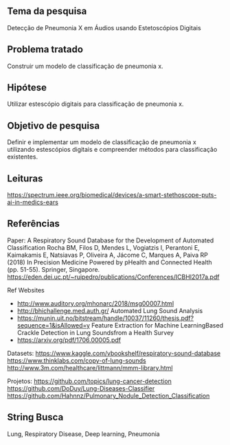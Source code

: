 ## Tema da pesquisa
Detecção de Pneumonia X em Áudios usando Estetoscópios Digitais

## Problema tratado
Construir um modelo de classificação de pneumonia x.

## Hipótese
Utilizar estescópio digitais para classificação de pneumonia x.

## Objetivo de pesquisa
Definir e implementar um modelo de classificação de pneumonia x utilizando estescópios digitais e compreender métodos para classificação existentes.

## Leituras
https://spectrum.ieee.org/biomedical/devices/a-smart-stethoscope-puts-ai-in-medics-ears

## Referências
Paper: Α Respiratory Sound Database for the Development of Automated Classification
Rocha BM, Filos D, Mendes L, Vogiatzis I, Perantoni E, Kaimakamis E, Natsiavas P, Oliveira A, Jácome C, Marques A, Paiva RP (2018) In Precision Medicine Powered by pHealth and Connected Health (pp. 51-55). Springer, Singapore.
https://eden.dei.uc.pt/~ruipedro/publications/Conferences/ICBHI2017a.pdf

Ref Websites
- http://www.auditory.org/mhonarc/2018/msg00007.html
- http://bhichallenge.med.auth.gr/
Automated Lung Sound Analysis
- https://munin.uit.no/bitstream/handle/10037/11260/thesis.pdf?sequence=1&isAllowed=y
Feature Extraction for Machine LearningBased Crackle Detection in Lung Soundsfrom a Health Survey 
- https://arxiv.org/pdf/1706.00005.pdf

Datasets:
https://www.kaggle.com/vbookshelf/respiratory-sound-database
https://www.thinklabs.com/copy-of-lung-sounds
http://www.3m.com/healthcare/littmann/mmm-library.html

Projetos:
https://github.com/topics/lung-cancer-detection
https://github.com/DoDuy/Lung-Diseases-Classifier
https://github.com/Hahnnz/Pulmonary_Nodule_Detection_Classification

## String Busca

Lung, Respiratory Disease, Deep learning, Pneumonia

